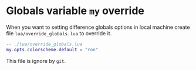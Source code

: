 # Globals variable `my` override

When you want to setting difference globals options in local machine create file `lua/override_globals.lua` to override it.

```lua
-- ./lua/override_globals.lua
my.opts.colorscheme.default = "ron"
```

This file is ignore by `git`.
